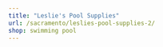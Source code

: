 ```yaml
---
title: "Leslie's Pool Supplies"
url: /sacramento/leslies-pool-supplies-2/
shop: swimming pool
---
```

